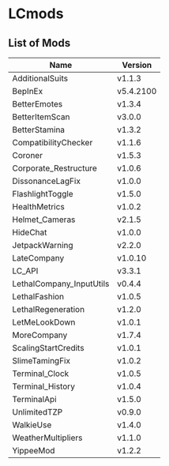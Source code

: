 # LCmods

## List of Mods

| Name                     | Version   |
| ------------------------ | --------- |
| AdditionalSuits          | v1.1.3    |
| BepInEx                  | v5.4.2100 |
| BetterEmotes             | v1.3.4    |
| BetterItemScan           | v3.0.0    |
| BetterStamina            | v1.3.2    |
| CompatibilityChecker     | v1.1.6    |
| Coroner                  | v1.5.3    |
| Corporate_Restructure    | v1.0.6    |
| DissonanceLagFix         | v1.0.0    |
| FlashlightToggle         | v1.5.0    |
| HealthMetrics            | v1.0.2    |
| Helmet_Cameras           | v2.1.5    |
| HideChat                 | v1.0.0    |
| JetpackWarning           | v2.2.0    |
| LateCompany              | v1.0.10   |
| LC_API                   | v3.3.1    |
| LethalCompany_InputUtils | v0.4.4    |
| LethalFashion            | v1.0.5    |
| LethalRegeneration       | v1.2.0    |
| LetMeLookDown            | v1.0.1    |
| MoreCompany              | v1.7.4    |
| ScalingStartCredits      | v1.0.1    |
| SlimeTamingFix           | v1.0.2    |
| Terminal_Clock           | v1.0.5    |
| Terminal_History         | v1.0.4    |
| TerminalApi              | v1.5.0    |
| UnlimitedTZP             | v0.9.0    |
| WalkieUse                | v1.4.0    |
| WeatherMultipliers       | v1.1.0    |
| YippeeMod                | v1.2.2    |
